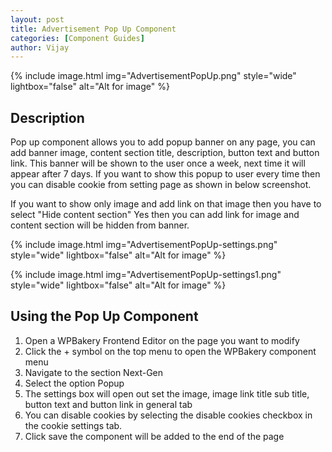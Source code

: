 ```yaml
---
layout: post
title: Advertisement Pop Up Component
categories: [Component Guides]
author: Vijay
---
```

{% include image.html img="AdvertisementPopUp.png" style="wide" lightbox="false" alt="Alt for image"  %}


## Description

Pop up component allows you to add popup banner on any page, you can add banner image, content section title, description, button text and button link. This banner will be shown to the user once a week, next time it will appear after 7 days. If you want to show this popup to user every time then you can disable cookie from setting page as shown in below screenshot.

If you want to show only image and add link on that image then you have to select "Hide content section" Yes then you can add link for image and content section will be hidden from banner.


{% include image.html img="AdvertisementPopUp-settings.png" style="wide" lightbox="false" alt="Alt for image"  %}


{% include image.html img="AdvertisementPopUp-settings1.png" style="wide" lightbox="false" alt="Alt for image"  %}


## Using the Pop Up Component


1. Open a WPBakery Frontend Editor on the page you want to modify
2. Click the + symbol on the top menu to open the WPBakery component menu
3. Navigate to the section Next-Gen
4. Select the option Popup
5. The settings box will open out set the image, image link title sub title, button text and button link in general tab
6. You can disable cookies by selecting the disable cookies checkbox in the cookie settings tab.
7. Click save the component will be added to the end of the page


